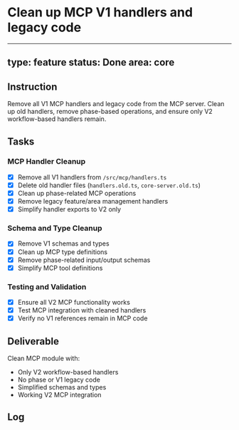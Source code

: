 # Clean up MCP V1 handlers and legacy code

---
type: feature
status: Done
area: core
---


## Instruction

Remove all V1 MCP handlers and legacy code from the MCP server. Clean up old handlers, remove phase-based operations, and ensure only V2 workflow-based handlers remain.

## Tasks

### MCP Handler Cleanup
- [x] Remove all V1 handlers from `/src/mcp/handlers.ts`
- [x] Delete old handler files (`handlers.old.ts`, `core-server.old.ts`)
- [x] Clean up phase-related MCP operations
- [x] Remove legacy feature/area management handlers
- [x] Simplify handler exports to V2 only

### Schema and Type Cleanup
- [x] Remove V1 schemas and types
- [x] Clean up MCP type definitions
- [x] Remove phase-related input/output schemas
- [x] Simplify MCP tool definitions

### Testing and Validation
- [x] Ensure all V2 MCP functionality works
- [x] Test MCP integration with cleaned handlers
- [x] Verify no V1 references remain in MCP code

## Deliverable

Clean MCP module with:
- Only V2 workflow-based handlers
- No phase or V1 legacy code
- Simplified schemas and types
- Working V2 MCP integration

## Log

